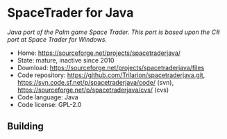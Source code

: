 # SpaceTrader for Java

_Java port of the Palm game Space Trader. This port is based upon the C# port at Space Trader for Windows._

- Home: https://sourceforge.net/projects/spacetraderjava/
- State: mature, inactive since 2010
- Download: https://sourceforge.net/projects/spacetraderjava/files
- Code repository: https://github.com/Trilarion/spacetraderjava.git, https://svn.code.sf.net/p/spacetraderjava/code/ (svn), https://sourceforge.net/p/spacetraderjava/cvs/ (cvs)
- Code language: Java
- Code license: GPL-2.0

## Building

